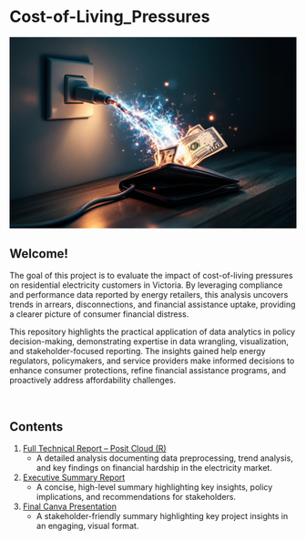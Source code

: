 # Cost-of-Living_Pressures

![Cost of Living Cover Image](Resources/cost-of-living_wallet_drain_1.jpg)

## **Welcome!**

The goal of this project is to evaluate the impact of cost-of-living pressures on residential electricity customers in Victoria. By leveraging compliance and performance data reported by energy retailers, this analysis uncovers trends in arrears, disconnections, and financial assistance uptake, providing a clearer picture of consumer financial distress.

This repository highlights the practical application of data analytics in policy decision-making, demonstrating expertise in data wrangling, visualization, and stakeholder-focused reporting. The insights gained help energy regulators, policymakers, and service providers make informed decisions to enhance consumer protections, refine financial assistance programs, and proactively address affordability challenges.

<br>

## Contents

1. [Full Technical Report – Posit Cloud (R)](https://rpubs.com/DataDaneHQ/1282960)
    - A detailed analysis documenting data preprocessing, trend analysis, and key findings on financial hardship in the electricity market.
2. [Executive Summary Report](https://www.canva.com/design/DAGg9bcdaV4/E9l1O3zczCEd5OOrQpYJhg/view?utm_content=DAGg9bcdaV4&utm_campaign=designshare&utm_medium=link2&utm_source=uniquelinks&utlId=hcd00f51203)
    - A concise, high-level summary highlighting key insights, policy implications, and recommendations for stakeholders.
3. [Final Canva Presentation](Resources/Project_Proposal_Salifort.pdf)
    - A stakeholder-friendly summary highlighting key project insights in an engaging, visual format.
